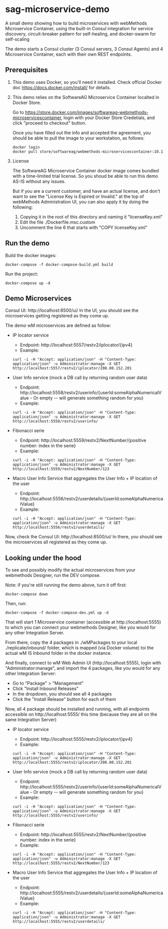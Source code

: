 # sag-microservice-demo

A small demo showing how to build microservices with webMethods Microservice Container, 
using the built-in Consul integration for service discovery, circuit-breaker pattern for self-healing, and docker-swarm for self-scaling

The demo starts a Consul cluster (3 Consul servers, 3 Consul Agents) and 4 Microservice Container, each with their own REST endpoints.

## Prerequisites

1. This demo uses Docker, so you'll need it installed.
   Check official Docker doc https://docs.docker.com/install/ for details.

2. This demo relies on the SoftwareAG Microservice Container localted in Docker Store.

   Go to https://store.docker.com/images/softwareag-webmethods-microservicescontainer,
login with your Docker Store Credetials, 
and click "proceed to checkout" button.

   Once you have filled out the info and accepted the agreement, you should be able to pull the image to your workstation, as follows:

   ```
   docker login
   docker pull store/softwareag/webmethods-microservicescontainer:10.1
   ```
3. License 

   The SoftwareAG Microservice Container docker image comes bundled with a time-limited trial license.
   So you shoud be able to run this demo AS-IS without any issues.
   
   But if you are a current customer, and have an actual license, 
   and don't want to see the "License Key is Expired or Invalid." at the top of webMethods Administration UI,
   you can also apply it by doing the following:
   
   1. Copying it in the root of this directory and naming it "licenseKey.xml"
   2. Edit the file ./Dockerfile.msc.custom
   3. Uncomment the line 6 that starts with "COPY licenseKey.xml"

## Run the demo

Build the docker images:

```
docker-compose -f docker-compose-build.yml build
```

Run the project:

```
docker-compose up -d
```

## Demo Microservices

Consul UI: http://localhost:8500/ui/
In the UI, you should see the microservices getting registered as they come up.

The demo wM microservices are defined as follow:

- IP locator service
  - Endpoint: http://localhost:5557/restv2/iplocator/{ipv4}
  - Example:
  ```
  curl -i -H "Accept: application/json" -H "Content-Type: application/json" -u Administrator:manage -X GET http://localhost:5557/restv2/iplocator/208.80.152.201
  ```
  
- User Info service (mock a DB call by returning random user data)
  - Endpoint: http://localhost:5558/restv2/userinfo/{userId:someAlphaNumericalValue - Or empty -- will generate something random for you}
  - Example:
  ```
  curl -i -H "Accept: application/json" -H "Content-Type: application/json" -u Administrator:manage -X GET http://localhost:5558/restv2/userinfo/
  ```
  
- Fibonacci serie
  - Endpoint: http://localhost:5559/restv2/NextNumber/{positive number: index in the serie}
  - Example:
  ```
  curl -i -H "Accept: application/json" -H "Content-Type: application/json" -u Administrator:manage -X GET http://localhost:5559/restv2/NextNumber/123
  ```
  
- Macro User Info Service that aggregates the User Info + IP location of the user
  - Endpoint: http://localhost:5556/restv2/userdetails/{userId:someAlphaNumericalValue}
  - Example:
  ```
  curl -i -H "Accept: application/json" -H "Content-Type: application/json" -u Administrator:manage -X GET http://localhost:5556/restv2/userdetails/
  ```
  
Now, check the Consul UI: http://localhost:8500/ui/
In there, you should see the microservices all registered as they come up.


## Looking under the hood

To see and possibly modify the actual microservices from your webmethods Designer, run the DEV compose.

Note: if you're still running the demo above, turn it off first:

```
docker-compose down
```

Then, run:

```
docker-compose -f docker-compose-dev.yml up -d
```

That will start 1 Microservice container (accessible at http://localhost:5555) to which you can connect your webmethods Designer,
like you would for any other Integration Server.

From there, copy the 4 packages in ./wMPackages to your local ./replicate/inbound/ folder, 
which is mapped (via Docker volume) toi the actual wM IS Inbound folder in the docker instance.

And finally, connect to wM Web Admin UI (http://localhost:5555), login with "Administrator:manage", and import the 4 packages, 
like you would for any other Integration Server:
 - Go to "Package" > "Management"
 - Click "Install Inbound Releases"
 - In the dropdown, you should see all 4 packages
 - Click the "Install Release" button for each of them

Now, all 4 package should be installed and running, with all endpoints accessible on http://localhost:5555/ this time 
(because they are all on the same Integration Server)

- IP locator service
  - Endpoint: http://localhost:5555/restv2/iplocator/{ipv4}
  - Example:
  ```
  curl -i -H "Accept: application/json" -H "Content-Type: application/json" -u Administrator:manage -X GET http://localhost:5555/restv2/iplocator/208.80.152.201
  ```

- User Info service (mock a DB call by returning random user data)
  - Endpoint: http://localhost:5555/restv2/userinfo/{userId:someAlphaNumericalValue - Or empty -- will generate something random for you}
  - Example:
  ```
  curl -i -H "Accept: application/json" -H "Content-Type: application/json" -u Administrator:manage -X GET http://localhost:5555/restv2/userinfo/
  ```

- Fibonacci serie
  - Endpoint: http://localhost:5555/restv2/NextNumber/{positive number: index in the serie}
  - Example:
  ```
  curl -i -H "Accept: application/json" -H "Content-Type: application/json" -u Administrator:manage -X GET http://localhost:5555/restv2/NextNumber/123
  ```

- Macro User Info Service that aggregates the User Info + IP location of the user
  - Endpoint: http://localhost:5555/restv2/userdetails/{userId:someAlphaNumericalValue}
  - Example:
  ```
  curl -i -H "Accept: application/json" -H "Content-Type: application/json" -u Administrator:manage -X GET http://localhost:5555/restv2/userdetails/
  ```